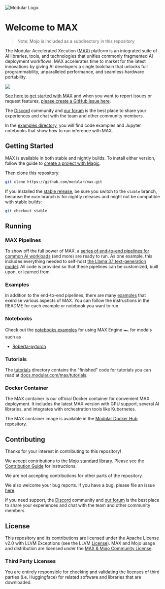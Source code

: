 ![Modular Logo](https://modular-assets.s3.amazonaws.com/images/modular_github_logo_bg.png)

# Welcome to MAX

> Note: Mojo is included as a subdirectory in this repository

The Modular Accelerated Xecution ([MAX](https://www.modular.com/max)) platform
is an integrated suite of AI libraries, tools, and technologies that unifies
commonly fragmented AI deployment workflows. MAX accelerates time to market
for the latest innovations by giving AI developers a single toolchain that
unlocks full programmability, unparalleled performance, and seamless hardware portability.

![](https://docs.modular.com/images/github/max-stack.png)

[See here to get started with MAX](https://docs.modular.com/max/get-started)
and when you want to report issues or request features,
[please create a GitHub issue here](https://github.com/modular/max/issues/new/choose).

The [Discord](https://discord.gg/modular) community and
[our forum](https://forum.modular.com/) is the best place to share
your experiences and chat with the team and other community members.

In the [examples directory](https://github.com/modular/max/tree/main/examples),
you will find code examples and Jupyter notebooks that show how to run inference
with MAX.

## Getting Started

MAX is available in both stable and nightly builds. To install either version,
follow the guide to [create a project with
Magic](https://docs.modular.com/max/create-project).

Then clone this repository:

```bash
git clone https://github.com/modular/max.git
```

If you installed the [stable
release](https://docs.modular.com/max/packages#stable-release), be sure you
switch to the `stable` branch, because the `main` branch is for nightly
releases and might not be compatible with stable builds:

```bash
git checkout stable
```

## Running

### MAX Pipelines

To show off the full power of MAX, a
[series of end-to-end pipelines for common AI workloads](./src/max/pipelines/)
(and more) are ready to run. As one example, this includes everything needed to
self-host
[the Llama 3.1 text-generation model](./src/max/pipelines/architectures/llama3/).
All code is provided so that these pipelines can be customized, built upon, or
learned from.

### Examples

In addition to the end-to-end pipelines, there are many [examples](./examples/)
that exercise various aspects of MAX. You can follow the instructions in the
README for each example or notebook you want to run.

### Notebooks

Check out the [notebooks examples](./examples/notebooks/) for using MAX Engine
🏎️ for models such as

- [Roberta-pytorch](./examples/notebooks/roberta-python-pytorch.ipynb)

### Tutorials

The [tutorials](./tutorials/) directory contains the "finished" code for
tutorials you can read at
[docs.modular.com/max/tutorials](https://docs.modular.com/max/tutorials).

### Docker Container

The MAX container is our official Docker container for convenient MAX deployment.
It includes the latest MAX version with GPU support, several AI libraries, and
integrates with orchestration tools like Kubernetes.

The MAX container image is available in the
[Modular Docker Hub repository](https://hub.docker.com/r/modular/max-openai-api/).

## Contributing

Thanks for your interest in contributing to this repository!

We accept contributions to the [Mojo standard library](./mojo).
Please see the [Contribution Guide](mojo/CONTRIBUTING.md) for instructions.

We are not accepting contributions for other parts of the repository.

We also welcome your bug reports.  If you have a bug, please file an issue
[here](https://github.com/modular/max/issues/new/choose).

If you need support, the [Discord](https://discord.gg/modular)
community and [our forum](https://forum.modular.com/) is the best
place to share your experiences and chat with the team and other
community members.

## License

This repository and its contributions are licensed under the Apache License
v2.0 with LLVM Exceptions (see the LLVM [License](https://llvm.org/LICENSE.txt)).
MAX and Mojo usage and distribution are licensed under the
[MAX & Mojo Community License](https://www.modular.com/legal/max-mojo-license).

### Third Party Licenses

You are entirely responsible for checking and validating the licenses of
third parties (i.e. Huggingface) for related software and libraries that are downloaded.
